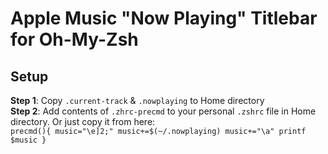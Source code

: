 # Apple Music "Now Playing" Titlebar for Oh-My-Zsh

## Setup

**Step 1**: Copy `.current-track` & `.nowplaying` to Home directory  
**Step 2**: Add contents of `.zhrc-precmd` to your personal `.zshrc` file in Home directory. Or just copy it from here:  
`precmd(){ music="\e]2;" music+=$(~/.nowplaying) music+="\a" printf $music }`
